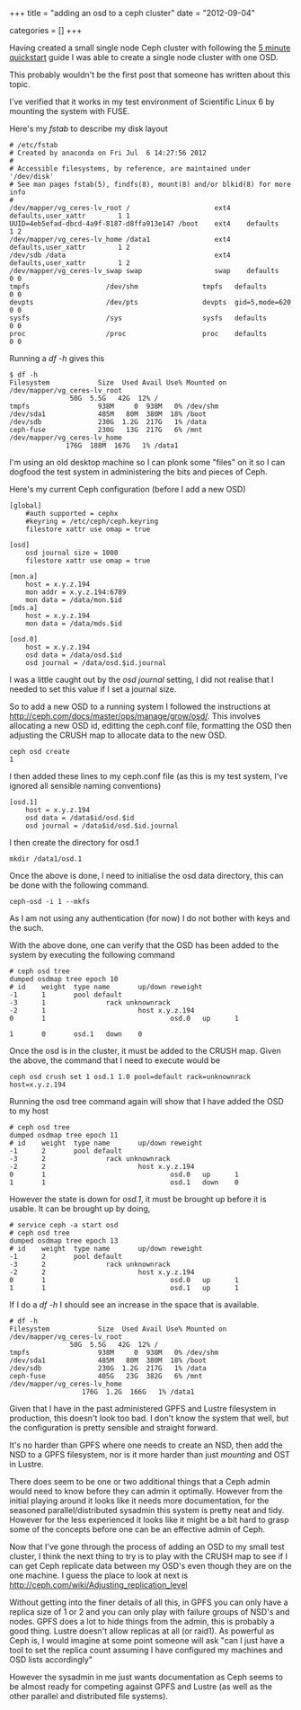 +++
title = "adding an osd to a ceph cluster"
date = "2012-09-04"


categories = []
+++

Having created a small single node Ceph cluster with following the [5 minute quickstart](http://ceph.com/docs/master/start/quick-start/) guide I was able to create a single node cluster with one OSD.

This probably wouldn't be the first post that someone has written about this topic.

I've verified that it works in my test environment of Scientific Linux
6 by mounting the system with FUSE.

Here's my *fstab* to describe my disk layout

	# /etc/fstab
	# Created by anaconda on Fri Jul  6 14:27:56 2012
	#
	# Accessible filesystems, by reference, are maintained under '/dev/disk'
	# See man pages fstab(5), findfs(8), mount(8) and/or blkid(8) for more info
	#
	/dev/mapper/vg_ceres-lv_root /                     ext4    defaults,user_xattr        1 1
	UUID=4eb5efad-dbcd-4a9f-8187-d8ffa913e147 /boot    ext4    defaults        1 2
	/dev/mapper/vg_ceres-lv_home /data1                ext4 defaults,user_xattr        1 2
	/dev/sdb /data                                     ext4 defaults,user_xattr        1 2
	/dev/mapper/vg_ceres-lv_swap swap                  swap    defaults        0 0
	tmpfs                   /dev/shm                tmpfs   defaults        0 0
	devpts                  /dev/pts                devpts  gid=5,mode=620  0 0
	sysfs                   /sys                    sysfs   defaults        0 0
	proc                    /proc                   proc    defaults        0 0

Running a *df -h* gives this

	$ df -h
	Filesystem            Size  Used Avail Use% Mounted on
	/dev/mapper/vg_ceres-lv_root
			       50G  5.5G   42G  12% /
	tmpfs                 938M     0  938M   0% /dev/shm
	/dev/sda1             485M   80M  380M  18% /boot
	/dev/sdb              230G  1.2G  217G   1% /data
	ceph-fuse             230G   13G  217G   6% /mnt
	/dev/mapper/vg_ceres-lv_home
			      176G  188M  167G   1% /data1

I'm using an old desktop machine so I can plonk some "files" on it so I
can dogfood the test system in administering the bits and pieces of Ceph.

Here's my current Ceph configuration (before I add a new OSD)

	[global]
		#auth supported = cephx
		#keyring = /etc/ceph/ceph.keyring
		filestore xattr use omap = true

	[osd]
		osd journal size = 1000
		filestore xattr use omap = true

	[mon.a]
		host = x.y.z.194
		mon addr = x.y.z.194:6789
		mon data = /data/mon.$id
	[mds.a]
		host = x.y.z.194
		mon data = /data/mds.$id

	[osd.0]
		host = x.y.z.194
		osd data = /data/osd.$id
		osd journal = /data/osd.$id.journal

I was a little caught out by the *osd journal* setting, I did not realise
that I needed to set this value if I set a journal size.

So to add a new OSD to a running system I followed the instructions at
<http://ceph.com/docs/master/ops/manage/grow/osd/>. This involves
allocating a new OSD id, editting the ceph.conf file, formatting the
OSD then adjusting the CRUSH map to allocate data to the new OSD.

	ceph osd create
	1

I then added these lines to my ceph.conf file (as this is my test system,
I've ignored all sensible naming conventions)

	[osd.1]
		host = x.y.z.194
		osd data = /data$id/osd.$id
		osd journal = /data$id/osd.$id.journal

I then create the directory for osd.1

	mkdir /data1/osd.1

Once the above is done, I need to initialise the osd data directory,
this can be done with the following command.

	ceph-osd -i 1 --mkfs

As I am not using any authentication (for now) I do not bother with keys
and the such.

With the above done, one can verify that the OSD has been added to the
system by executing the following command

	# ceph osd tree
	dumped osdmap tree epoch 10
	# id    weight  type name       up/down reweight
	-1      1       pool default
	-3      1               rack unknownrack
	-2      1                       host x.y.z.194
	0       1                               osd.0   up      1

	1       0       osd.1   down    0

Once the osd is in the cluster, it must be added to the CRUSH map. Given the above, the command that I need to execute would be

	ceph osd crush set 1 osd.1 1.0 pool=default rack=unknownrack host=x.y.z.194

Running the osd tree command again will show that I have added the OSD to my host

	# ceph osd tree
	dumped osdmap tree epoch 11
	# id    weight  type name       up/down reweight
	-1      2       pool default
	-3      2               rack unknownrack
	-2      2                       host x.y.z.194
	0       1                               osd.0   up      1
	1       1                               osd.1   down    0

However the state is down for _osd.1_, it must be brought up before it
is usable. It can be brought up by doing,

	# service ceph -a start osd
	# ceph osd tree
	dumped osdmap tree epoch 13
	# id    weight  type name       up/down reweight
	-1      2       pool default
	-3      2               rack unknownrack
	-2      2                       host x.y.z.194
	0       1                               osd.0   up      1
	1       1                               osd.1   up      1

If I do a _df -h_ I should see an increase in the space that is available.

	# df -h
	Filesystem            Size  Used Avail Use% Mounted on
	/dev/mapper/vg_ceres-lv_root
			       50G  5.5G   42G  12% /
	tmpfs                 938M     0  938M   0% /dev/shm
	/dev/sda1             485M   80M  380M  18% /boot
	/dev/sdb              230G  1.2G  217G   1% /data
	ceph-fuse             405G   23G  382G   6% /mnt
	/dev/mapper/vg_ceres-lv_home
                      176G  1.2G  166G   1% /data1

Given that I have in the past administered GPFS and Lustre filesystem
in production, this doesn't look too bad. I don't know the system that
well, but the configuration is pretty sensible and straight forward.

It's no harder than GPFS where one needs to create an NSD, then add the
NSD to a GPFS filesystem, nor is it more harder than just *mounting*
and OST in Lustre.

There does seem to be one or two additional things that a Ceph admin
would need to know before they can admin it optimally. However from the
initial playing around it looks like it needs more documentation, for
the seasoned parallel/distributed sysadmin this system is pretty neat
and tidy. However for the less experienced it looks like it might be a
bit hard to grasp some of the concepts before one can be an effective
admin of Ceph.

Now that I've gone through the process of adding an OSD to my small test
cluster, I think the next thing to try is to play with the CRUSH map to
see if I can get Ceph replicate data between my OSD's even though
they are on the one machine. I guess the place to look at next is
<http://ceph.com/wiki/Adjusting_replication_level>

Without getting into the finer details of all this, in GPFS you can only
have a replica size of 1 or 2 and you can only play with failure groups
of NSD's and nodes. GPFS does a lot to hide things from the admin, this
is probably a good thing. Lustre doesn't allow replicas at all (or
raid1). As powerful as Ceph is, I would imagine at some point someone
will ask "can I just have a tool to set the replica count assuming I
have configured my machines and OSD lists accordingly"

However the sysadmin in me just wants documentation as Ceph seems to
be almost ready for competing against GPFS and Lustre (as well as the
other parallel and distributed file systems).
